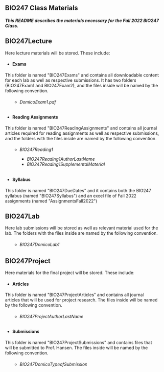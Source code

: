 <section>
    <h1>BIO247 Class Materials</h1>
    <h5>This README describes the materials necessary for the Fall 2022 BIO247 Class.</h5>
</section>
<section>
<h2>BIO247Lecture</h2>
<p>Here lecture materials will be stored. These include:</p>
<h4>
	<ul>
		<li>Exams</li>
	</ul>
</h4>
<p>This folder is named "BIO247Exams" and contains all downloadable content for each lab as well as respective submissions. It has two folders (BIO247Exam1 and BIO247Exam2), and the files inside will be named by the following convention.<p>
<h6> 
	<ul>
		<ul>
			<li>DomicoExam1.pdf</li>
		</ul>
	</ul>
</h6>
	<h4>
		<ul>
			<li>Reading Assignments </li>
		</ul>
	</h4>
<p>This folder is named "BIO247ReadingAssignments" and contains all journal articles required for reading assignments as well as respective submissions, and the folders with the files inside are named by the following convention.</p>
<h6> 
	<ul>
		<ul>
			<li>BIO247Reading1</li>
            <ul>
               <li>BIO247Reading1AuthorLastName</li>  
               <li>BIO247Reading1SupplementalMaterial</li>
            </ul>
		</ul>
	</ul>
</h6>
	<h4>
		<ul>
			<li>Syllabus</li>  
		</ul>
	</h4>
<p>This folder is named "BIO247DueDates" and it contains both the BIO247 syllabus (named "BIO247Syllabus") and an excel file of Fall 2022 assignments (named "AssignmentsFall2022")</p>
</section>

<section>
<h2>BIO247Lab</h2>
<p>Here lab submissions will be stored as well as relevant material used for the lab. The folders with the files inside are named by the following convention.</p>
<h6> 
	<ul>
		<ul>
			<li>BIO247DomicoLab1</li>
		</ul>
	</ul>
</h6>
</section>


<section>
<h2>BIO247Project</h2>
<p>Here materials for the final project will be stored. These include:</p>
	<ul>
        <h4>
			<li>Articles</li>
		</h4>
	</ul>
<p>This folder is named "BIO247ProjectArticles" and contains all journal articles that will be used for project research. The files inside will be named by the following convention.</p>
<h6> 
	<ul>
        <ul>
            <li>BIO247ProjectAuthorLastName</li>
        </ul>
	</ul>
</h6>
	<h4>
        <ul>
            <li>Submissions</li>
        </ul>
	</h4>
<p>This folder is named "BIO247ProjectSubmissions" and contains files that will be submitted to Prof. Hansen. The files inside will be named by the following convention.</p>
	<h6> 
		<ul>
            <ul>
                <li>BIO247DomicoTypeofSubmission</li>
            </ul>
		</ul> 
	</h6>
</section>




​      

​        

​        



